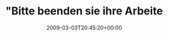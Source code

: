---
retweeted: false
source: <a href="http://twitter.com" rel="nofollow">Twitter Web Client</a>
entities:
  hashtags:
  - text: 1000pm
    indices:
    - '35'
    - '42'
  - text: albertina
    indices:
    - '43'
    - '53'
  symbols: []
  user_mentions: []
  urls: []
display_text_range:
- '0'
- '53'
favorite_count: '0'
id_str: '1275457556'
truncated: false
retweet_count: '0'
id: '1275457556'
created_at: Tue Mar 03 20:45:20 +0000 2009
favorited: false
full_text: '"Bitte beenden sie ihre Arbeiten." #1000pm #albertina'
lang: de
tags:
- 1000pm
- albertina
- pesos:twitter
date: '2009-03-03T20:45:20+00:00'
src: https://twitter.com/bascht/status/1275457556
original_url: https://twitter.com/bascht/status/1275457556
type: twitter_tweet
text: '"Bitte beenden sie ihre Arbeiten." #1000pm #albertina'
title: "\"Bitte beenden sie ihre Arbeite"

---
